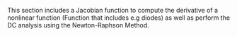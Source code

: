 This section includes a Jacobian function to compute the derivative of a nonlinear function (Function that includes e.g diodes) as well as perform the DC analysis using the Newton-Raphson Method.
